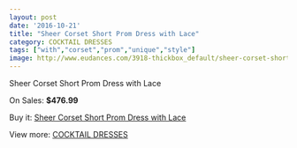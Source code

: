 ```yaml
---
layout: post
date: '2016-10-21'
title: "Sheer Corset Short Prom Dress with Lace"
category: COCKTAIL DRESSES
tags: ["with","corset","prom","unique","style"]
image: http://www.eudances.com/3918-thickbox_default/sheer-corset-short-prom-dress-with-lace.jpg
---
```

Sheer Corset Short Prom Dress with Lace

On Sales: **$476.99**
<a href="https://www.eudances.com/en/cocktail-dresses/1307-sheer-corset-short-prom-dress-with-lace.html"><amp-img layout="responsive" width="600" height="600" src="//www.eudances.com/3918-thickbox_default/sheer-corset-short-prom-dress-with-lace.jpg" alt="Sheer Corset Short Prom Dress with Lace 0" /></a>
<a href="https://www.eudances.com/en/cocktail-dresses/1307-sheer-corset-short-prom-dress-with-lace.html"><amp-img layout="responsive" width="600" height="600" src="//www.eudances.com/3919-thickbox_default/sheer-corset-short-prom-dress-with-lace.jpg" alt="Sheer Corset Short Prom Dress with Lace 1" /></a>
<a href="https://www.eudances.com/en/cocktail-dresses/1307-sheer-corset-short-prom-dress-with-lace.html"><amp-img layout="responsive" width="600" height="600" src="//www.eudances.com/3920-thickbox_default/sheer-corset-short-prom-dress-with-lace.jpg" alt="Sheer Corset Short Prom Dress with Lace 2" /></a>

Buy it: [Sheer Corset Short Prom Dress with Lace](https://www.eudances.com/en/cocktail-dresses/1307-sheer-corset-short-prom-dress-with-lace.html "Sheer Corset Short Prom Dress with Lace")

View more: [COCKTAIL DRESSES](https://www.eudances.com/en/14-cocktail-dresses "COCKTAIL DRESSES")